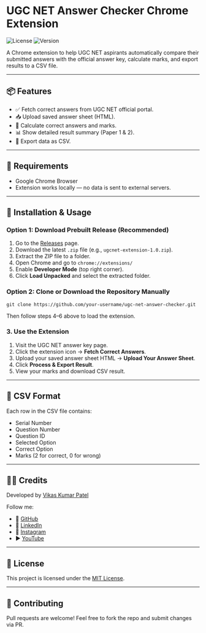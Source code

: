 # UGC NET Answer Checker Chrome Extension

![License](https://img.shields.io/github/license/your-username/ugc-net-answer-checker)
![Version](https://img.shields.io/badge/version-1.0-blue)

A Chrome extension to help UGC NET aspirants automatically compare their submitted answers with the official answer key, calculate marks, and export results to a CSV file.

---

## 📦 Features
- ✅ Fetch correct answers from UGC NET official portal.
- 📥 Upload saved answer sheet (HTML).
- 🔢 Calculate correct answers and marks.
- 📊 Show detailed result summary (Paper 1 & 2).
- 📄 Export data as CSV.

---

## 🧰 Requirements
- Google Chrome Browser
- Extension works locally — no data is sent to external servers.

---

## 🚀 Installation & Usage

### Option 1: Download Prebuilt Release (Recommended)
1. Go to the [Releases](https://github.com/VikasKumarPatel/ugc-net-answer-checker/releases) page.
2. Download the latest `.zip` file (e.g., `ugcnet-extension-1.0.zip`).
3. Extract the ZIP file to a folder.
4. Open Chrome and go to `chrome://extensions/`
5. Enable **Developer Mode** (top right corner).
6. Click **Load Unpacked** and select the extracted folder.

### Option 2: Clone or Download the Repository Manually
```
git clone https://github.com/your-username/ugc-net-answer-checker.git
```
Then follow steps 4–6 above to load the extension.

### 3. Use the Extension
1. Visit the UGC NET answer key page.
2. Click the extension icon → **Fetch Correct Answers**.
3. Upload your saved answer sheet HTML → **Upload Your Answer Sheet**.
4. Click **Process & Export Result**.
5. View your marks and download CSV result.

---

## 📝 CSV Format
Each row in the CSV file contains:
- Serial Number
- Question Number
- Question ID
- Selected Option
- Correct Option
- Marks (2 for correct, 0 for wrong)

[//]: # (---)

[//]: # (## 📂 Repository Structure)

[//]: # (```)

[//]: # (ugc-net-answer-checker/)

[//]: # (├── manifest.json)

[//]: # (├── popup.html)

[//]: # (├── popup.js)

[//]: # (├── background.js)

[//]: # (├── content.js)

[//]: # (├── icons/)

[//]: # (│   └── icon.png)

[//]: # (```)

[//]: # (---)

[//]: # (## 📸 Screenshots)

[//]: # (_Add your screenshots here if needed._)

---

## 🧑‍💻 Credits
Developed by [Vikas Kumar Patel](https://github.com/vikasKumarPatel)

Follow me:
- 🔗 [GitHub](https://github.com/vikasKumarPatel)
- 💼 [LinkedIn](https://www.linkedin.com/in/vikaskumarpatel1080/)
- 📸 [Instagram](https://www.instagram.com/haccrac/)
- ▶️ [YouTube](https://www.youtube.com/c/cyberguardian)

---

## 📃 License
This project is licensed under the [MIT License](LICENSE).

---

## 🤝 Contributing
Pull requests are welcome! Feel free to fork the repo and submit changes via PR.
